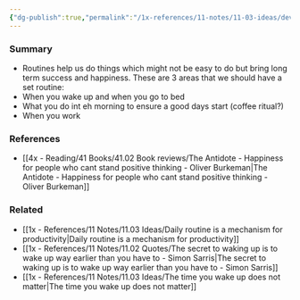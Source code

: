 ```yaml
---
{"dg-publish":true,"permalink":"/1x-references/11-notes/11-03-ideas/develop-at-least-3-routines-a-day-for-maximum-happiness/","title":"Develop at least 3 routines a day for maximum happiness","created":"2024-02-14T20:18:33.883+03:00","updated":"2024-02-14T20:18:33.883+03:00"}
---
```



### Summary
- Routines help us do things which might not be easy to do but bring long term success and happiness. These are 3 areas that we should have a set routine:
- When you wake up and when you go to bed
- What you do int eh morning to ensure a good days start (coffee ritual?)
- When you work

### References
- [[4x - Reading/41 Books/41.02 Book reviews/The Antidote - Happiness for people who cant stand positive thinking - Oliver Burkeman\|The Antidote - Happiness for people who cant stand positive thinking - Oliver Burkeman]]

### Related
- [[1x - References/11 Notes/11.03 Ideas/Daily routine is a mechanism for productivity\|Daily routine is a mechanism for productivity]]
- [[1x - References/11 Notes/11.02 Quotes/The secret to waking up is to wake up way earlier than you have to - Simon Sarris\|The secret to waking up is to wake up way earlier than you have to - Simon Sarris]]
- [[1x - References/11 Notes/11.03 Ideas/The time you wake up does not matter\|The time you wake up does not matter]]